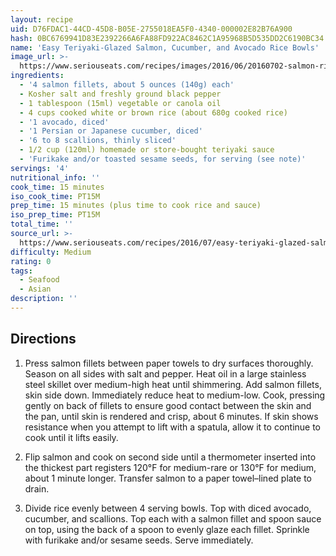 ```yaml
---
layout: recipe
uid: D76FDAC1-44CD-45D8-B05E-2755018EA5F0-4340-000002E82B76A900
hash: 0BC6769941D83E2392266A6FA88FD922AC8462C1A95968B5D535DD2C6190BC34
name: 'Easy Teriyaki-Glazed Salmon, Cucumber, and Avocado Rice Bowls'
image_url: >-
  https://www.seriouseats.com/recipes/images/2016/06/20160702-salmon-rice-bowl3-200x150.jpg
ingredients:
  - '4 salmon fillets, about 5 ounces (140g) each'
  - Kosher salt and freshly ground black pepper
  - 1 tablespoon (15ml) vegetable or canola oil
  - 4 cups cooked white or brown rice (about 680g cooked rice)
  - '1 avocado, diced'
  - '1 Persian or Japanese cucumber, diced'
  - '6 to 8 scallions, thinly sliced'
  - 1/2 cup (120ml) homemade or store-bought teriyaki sauce
  - 'Furikake and/or toasted sesame seeds, for serving (see note)'
servings: '4'
nutritional_info: ''
cook_time: 15 minutes
iso_cook_time: PT15M
prep_time: 15 minutes (plus time to cook rice and sauce)
iso_prep_time: PT15M
total_time: ''
source_url: >-
  https://www.seriouseats.com/recipes/2016/07/easy-teriyaki-glazed-salmon-cucumber-avocado-rice-bowl-recipe.html?utm_campaign=later-linkinbio-seriouseats&utm_content=later-3388525&utm_medium=social&utm_source=instagram
difficulty: Medium
rating: 0
tags:
  - Seafood
  - Asian
description: ''
---
```

## Directions

1. Press salmon fillets between paper towels to dry surfaces thoroughly. Season on all sides with salt and pepper. Heat oil in a large stainless steel skillet over medium-high heat until shimmering. Add salmon fillets, skin side down. Immediately reduce heat to medium-low. Cook, pressing gently on back of fillets to ensure good contact between the skin and the pan, until skin is rendered and crisp, about 6 minutes. If skin shows resistance when you attempt to lift with a spatula, allow it to continue to cook until it lifts easily.

2. Flip salmon and cook on second side until a thermometer inserted into the thickest part registers 120°F for medium-rare or 130°F for medium, about 1 minute longer. Transfer salmon to a paper towel–lined plate to drain.

3. Divide rice evenly between 4 serving bowls. Top with diced avocado, cucumber, and scallions. Top each with a salmon fillet and spoon sauce on top, using the back of a spoon to evenly glaze each fillet. Sprinkle with furikake and/or sesame seeds. Serve immediately.
